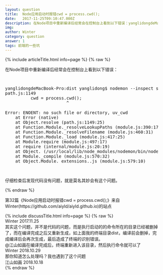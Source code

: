 ```yaml
---
layout: question
title:  Node应用启动时报错cwd = process.cwd();
date:   2017-11-25T09:10:47.000Z
description: 在Node项目中重新编译后经常会在控制台上看到以下错误：yanglidongdeMacBook-Pro dist yanglidong$ nodemon --i...
img: 
author: Winter
category: question
answer: 1
tags: 前端的一些坑
---
```

<div class="article-root">
  <div class="article">
    {% include articleTitle.html info=page %}
    {% raw %}
    <div class="article-content"><p>在Node项目中重新编译后经常会在控制台上看到以下错误：</p>

<p>&nbsp;</p>

<pre>
yanglidongdeMacBook-Pro:dist yanglidong$ nodemon --inspect server.js
path.js:1149
          cwd = process.cwd();
                        ^

Error: ENOENT: no such file or directory, uv_cwd
    at Error (native)
    at Object.resolve (path.js:1149:25)
    at Function.Module._resolveLookupPaths (module.js:390:17)
    at Function.Module._resolveFilename (module.js:460:31)
    at Function.Module._load (module.js:417:25)
    at Module.require (module.js:497:17)
    at require (internal/module.js:20:19)
    at Object. (/usr/local/lib/node_modules/nodemon/bin/nodemon.js:3:11)
    at Module._compile (module.js:570:32)
    at Object.Module._extensions..js (module.js:579:10)
</pre>

<p>&nbsp;</p>

<p>仔细检查后发现代码没有问题，就是莫名其妙会有这个问题。</p>
</div>
    {% endraw %}
  </div>
  <p class="winter_mark">第32篇《Node应用启动时报错cwd = process.cwd();》来自Winter(https://github.com/aiyld/aiyld.github.io)的站点</p>
  <div class="discuss-wrapper">
    {% include discussTitle.html info=page %}
    {% raw %}
    <div class="discuss-item">
        <div class="discuss-parent">
          <div class="discuss-meta">
            <span class="discuss-user">Winter</span>
            <span class="discuss-time">2017.11.25</span>
          </div>
          <div class="discuss-comment">其实这个问题，并不是代码的问题，而是执行启动的的命令所在的目录已经被删掉了，而在编译完成之后又重新生成，如上面我的终端目录dist，编译前会删掉，完成编译后会再次生成，最后造成了终端的识别错误。</div>
        </div><div class="discuss-children">
          <div class="discuss-child">
            <div class="discuss-comment"><a id='118'>@江山如画</a>在编译完成后，终端重新进入该目录，然后执行命令就可以了</div>
            <div class="discuss-meta">
              <span class="discuss-user">Winter</span>
              <span class="discuss-time">2018.10.29</span>
            </div>
          </div><div class="discuss-child">
            <div class="discuss-comment">那你知道怎么处理吗？我也遇到了这个问题</div>
            <div class="discuss-meta">
              <span class="discuss-user">江山如画</span>
              <span class="discuss-time">2018.10.18</span>
            </div>
          </div></div>
        </div>
    {% endraw %}
  </div>
<div>

